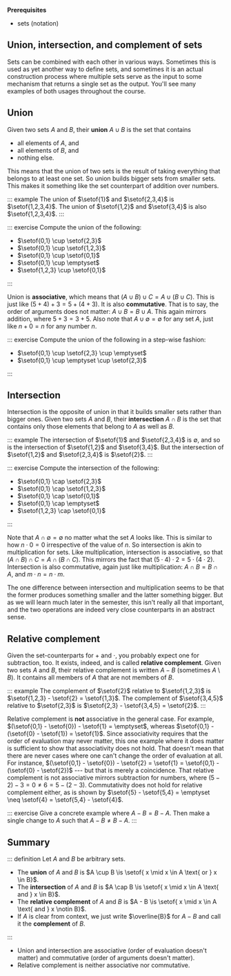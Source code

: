 **Prerequisites**

- sets (notation)

## Union, intersection, and complement of sets

Sets can be combined with each other in various ways.
Sometimes this is used as yet another way to define sets, and sometimes it is an actual construction process where multiple sets serve as the input to some mechanism that returns a single set as the output.
You'll see many examples of both usages throughout the course.

## Union

Given two sets $A$ and $B$, their **union** $A \cup B$ is the set that contains

- all elements of $A$, and
- all elements of $B$, and
- nothing else.

This means that the union of two sets is the result of taking everything that belongs to at least one set.
So union builds bigger sets from smaller sets.
This makes it something like the set counterpart of addition over numbers.

::: example
The union of $\setof{1}$ and $\setof{2,3,4}$ is $\setof{1,2,3,4}$.
The union of $\setof{1,2}$ and $\setof{3,4}$ is also $\setof{1,2,3,4}$.
:::

::: exercise
Compute the union of the following:

- $\setof{0,1} \cup \setof{2,3}$
- $\setof{0,1} \cup \setof{1,2,3}$
- $\setof{0,1} \cup \setof{0,1}$
- $\setof{0,1} \cup \emptyset$
- $\setof{1,2,3} \cup \setof{0,1}$

:::

Union is **associative**, which means that $(A \cup B) \cup C = A \cup (B \cup C)$.
This is just like $(5 + 4) + 3 = 5 + (4 + 3)$.
It is also **commutative**.
That is to say, the order of arguments does not matter: $A \cup B = B \cup A$.
This again mirrors addition, where $5 + 3 = 3 + 5$.
Also note that $A \cup \emptyset = \emptyset$ for any set $A$, just like $n + 0 = n$ for any number $n$.

::: exercise
Compute the union of the following in a step-wise fashion:

- $\setof{0,1} \cup \setof{2,3} \cup \emptyset$
- $\setof{0,1} \cup \emptyset \cup \setof{2,3}$

:::

## Intersection

Intersection is the opposite of union in that it builds smaller sets rather than bigger ones.
Given two sets $A$ and $B$, their **intersection** $A \cap B$ is the set that contains only those elements that belong to $A$ as well as $B$.

::: example
The intersection of $\setof{1}$ and $\setof{2,3,4}$ is $\emptyset$, and so is the intersection of $\setof{1,2}$ and $\setof{3,4}$.
But the intersection of $\setof{1,2}$ and $\setof{2,3,4}$ is $\setof{2}$.
:::

::: exercise
Compute the intersection of the following:

- $\setof{0,1} \cap \setof{2,3}$
- $\setof{0,1} \cap \setof{1,2,3}$
- $\setof{0,1} \cap \setof{0,1}$
- $\setof{0,1} \cap \emptyset$
- $\setof{1,2,3} \cap \setof{0,1}$

:::

Note that $A \cap \emptyset = \emptyset$ no matter what the set $A$ looks like.
This is similar to how $n \cdot 0 = 0$ irrespective of the value of $n$.
So intersection is akin to multiplication for sets.
Like multiplication, intersection is associative, so that $(A \cap B) \cap C = A \cap (B \cap C)$.
This mirrors the fact that $(5 \cdot 4) \cdot 2 = 5 \cdot (4 \cdot 2)$.
Intersection is also commutative, again just like multiplication:
$A \cap B = B \cap A$, and $m \cdot n = n \cdot m$.

The one difference between intersection and multiplication seems to be that the former produces something smaller and the latter something bigger.
But as we will learn much later in the semester, this isn't really all that important, and the two operations are indeed very close counterparts in an abstract sense.

## Relative complement

Given the set-counterparts for $+$ and $\cdot$, you probably expect one for subtraction, too.
It exists, indeed, and is called **relative complement**.
Given two sets $A$ and $B$, their relative complement is written $A - B$ (sometimes $A \setminus B$).
It contains all members of $A$ that are not members of $B$.

::: example
The complement of $\setof{2}$ relative to $\setof{1,2,3}$ is $\setof{1,2,3} - \setof{2} = \setof{1,3}$.
The complement of $\setof{3,4,5}$ relative to $\setof{2,3}$ is $\setof{2,3} - \setof{3,4,5} = \setof{2}$.
:::

Relative complement is **not** associative in the general case.
For example, $(\setof{0,1} - \setof{0}) - \setof{1} = \emptyset$, whereas $\setof{0,1} - (\setof{0} - \setof{1}) = \setof{1}$.
Since associativity requires that the order of evaluation may never matter, this one example where it does matter is sufficient to show that associativity does not hold.
That doesn't mean that there are never cases where one can't change the order of evaluation at all.
For instance, $(\setof{0,1} - \setof{0}) - \setof{2} = \setof{1} = \setof{0,1} - (\setof{0} - \setof{2})$ --- but that is merely a coincidence.
That relative complement is not associative mirrors subtraction for numbers, where $(5 - 2) - 3 = 0 \neq 6 = 5 - (2 -3)$.
Commutativity does not hold for relative complement either, as is shown by $\setof{5} - \setof{5,4} = \emptyset \neq \setof{4} = \setof{5,4} - \setof{4}$.

::: exercise
Give a concrete example where $A - B = B - A$.
Then make a single change to $A$ such that $A - B \neq B - A$.
:::

## Summary

::: definition
Let $A$ and $B$ be arbitrary sets.

- The **union** of $A$ and $B$ is $A \cup B \is \setof{ x \mid x \in A \text{ or } x \in B}$.
- The **intersection** of $A$ and $B$ is $A \cap B \is \setof{ x \mid x \in A \text{ and } x \in B}$.
- The **relative complement** of $A$ and $B$ is $A - B \is \setof{ x \mid x \in A \text{ and } x \notin B}$.
- If $A$ is clear from context, we just write $\overline{B}$ for $A - B$ and call it the **complement** of $B$.

:::

- Union and intersection are associative (order of evaluation doesn't matter) and commutative (order of arguments doesn't matter).
- Relative complement is neither associative nor commutative.
